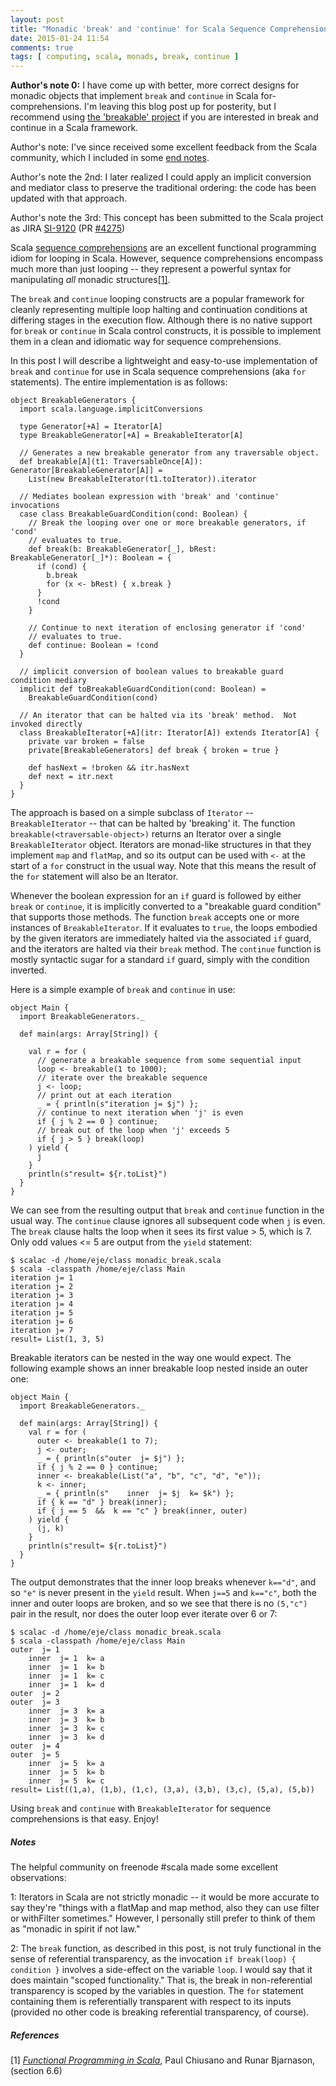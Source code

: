 ```yaml
---
layout: post
title: "Monadic 'break' and 'continue' for Scala Sequence Comprehensions"
date: 2015-01-24 11:54
comments: true
tags: [ computing, scala, monads, break, continue ]
---
```


**Author's note 0:** I have come up with better, more correct designs for monadic objects that implement
`break` and `continue` in Scala for-comprehensions.  I'm leaving this blog post up for posterity, but I
recommend using [the 'breakable' project](https://github.com/erikerlandson/breakable)
if you are interested in break and continue in a Scala framework.

Author's note: I've since received some excellent feedback from the Scala community, which I included in some [end notes](#notes).

Author's note the 2nd: I later realized I could apply an implicit conversion and mediator class to preserve the traditional ordering: the code has been updated with that approach.

Author's note the 3rd: This concept has been submitted to the Scala project as JIRA [SI-9120](https://issues.scala-lang.org/browse/SI-9120) (PR [#4275](https://github.com/scala/scala/pull/4275))

Scala [sequence comprehensions](http://docs.scala-lang.org/tutorials/tour/sequence-comprehensions.html) are an excellent functional programming idiom for looping in Scala.  However, sequence comprehensions encompass much more than just looping -- they represent a powerful syntax for manipulating _all_ monadic structures[[1]](#ref1).

The `break` and `continue` looping constructs are a popular framework for cleanly representing multiple loop halting and continuation conditions at differing stages in the execution flow.  Although there is no native support for `break` or `continue` in Scala control constructs, it is possible to implement them in a clean and idiomatic way for sequence comprehensions.

In this post I will describe a lightweight and easy-to-use implementation of `break` and `continue` for use in Scala sequence comprehensions (aka `for` statements).  The entire implementation is as follows:

    object BreakableGenerators {
      import scala.language.implicitConversions

      type Generator[+A] = Iterator[A]
      type BreakableGenerator[+A] = BreakableIterator[A]

      // Generates a new breakable generator from any traversable object.
      def breakable[A](t1: TraversableOnce[A]): Generator[BreakableGenerator[A]] =
        List(new BreakableIterator(t1.toIterator)).iterator

      // Mediates boolean expression with 'break' and 'continue' invocations
      case class BreakableGuardCondition(cond: Boolean) {
        // Break the looping over one or more breakable generators, if 'cond' 
        // evaluates to true.
        def break(b: BreakableGenerator[_], bRest: BreakableGenerator[_]*): Boolean = {
          if (cond) {
            b.break
            for (x <- bRest) { x.break }
          }
          !cond
        }

        // Continue to next iteration of enclosing generator if 'cond' 
        // evaluates to true.
        def continue: Boolean = !cond
      }

      // implicit conversion of boolean values to breakable guard condition mediary
      implicit def toBreakableGuardCondition(cond: Boolean) =
        BreakableGuardCondition(cond)

      // An iterator that can be halted via its 'break' method.  Not invoked directly
      class BreakableIterator[+A](itr: Iterator[A]) extends Iterator[A] {
        private var broken = false
        private[BreakableGenerators] def break { broken = true }

        def hasNext = !broken && itr.hasNext
        def next = itr.next
      }
    }

The approach is based on a simple subclass of `Iterator` -- `BreakableIterator` -- that can be halted by 'breaking' it.  The function `breakable(<traversable-object>)` returns an Iterator over a single `BreakableIterator` object.  Iterators are monad-like structures in that they implement `map` and `flatMap`, and so its output can be used with `<-` at the start of a `for` construct in the usual way.  Note that this means the result of the `for` statement will also be an Iterator.

Whenever the boolean expression for an `if` guard is followed by either `break` or `continue`, it is implicitly converted to a "breakable guard condition" that supports those methods.  The function `break` accepts one or more instances of `BreakableIterator`.  If it evaluates to `true`, the loops embodied by the given iterators are immediately halted via the associated `if` guard, and the iterators are halted via their `break` method.  The `continue` function is mostly syntactic sugar for a standard `if` guard, simply with the condition inverted.


Here is a simple example of `break` and `continue` in use:

    object Main {
      import BreakableGenerators._

      def main(args: Array[String]) {

        val r = for (
          // generate a breakable sequence from some sequential input
          loop <- breakable(1 to 1000);
          // iterate over the breakable sequence
          j <- loop;
          // print out at each iteration
          _ = { println(s"iteration j= $j") };
          // continue to next iteration when 'j' is even
          if { j % 2 == 0 } continue;
          // break out of the loop when 'j' exceeds 5
          if { j > 5 } break(loop)
        ) yield {
          j
        }
        println(s"result= ${r.toList}")
      }
    }

We can see from the resulting output that `break` and `continue` function in the usual way.  The `continue` clause ignores all subsequent code when `j` is even.  The `break` clause halts the loop when it sees its first value > 5, which is 7.  Only odd values <= 5 are output from the `yield` statement:

    $ scalac -d /home/eje/class monadic_break.scala
    $ scala -classpath /home/eje/class Main
    iteration j= 1
    iteration j= 2
    iteration j= 3
    iteration j= 4
    iteration j= 5
    iteration j= 6
    iteration j= 7
    result= List(1, 3, 5)

Breakable iterators can be nested in the way one would expect.  The following example shows an inner breakable loop nested inside an outer one:

    object Main {
      import BreakableGenerators._

      def main(args: Array[String]) {
        val r = for (
          outer <- breakable(1 to 7);
          j <- outer;
          _ = { println(s"outer  j= $j") };
          if { j % 2 == 0 } continue;
          inner <- breakable(List("a", "b", "c", "d", "e"));
          k <- inner;
          _ = { println(s"    inner  j= $j  k= $k") };
          if { k == "d" } break(inner);
          if { j == 5  &&  k == "c" } break(inner, outer)
        ) yield {
          (j, k)
        }
        println(s"result= ${r.toList}")
      }
    }

The output demonstrates that the inner loop breaks whenever `k=="d"`, and so `"e"` is never present in the `yield` result.  When `j==5` and `k=="c"`, both the inner and outer loops are broken, and so we see that there is no `(5,"c")` pair in the result, nor does the outer loop ever iterate over 6 or 7:

    $ scalac -d /home/eje/class monadic_break.scala
    $ scala -classpath /home/eje/class Main
    outer  j= 1
        inner  j= 1  k= a
        inner  j= 1  k= b
        inner  j= 1  k= c
        inner  j= 1  k= d
    outer  j= 2
    outer  j= 3
        inner  j= 3  k= a
        inner  j= 3  k= b
        inner  j= 3  k= c
        inner  j= 3  k= d
    outer  j= 4
    outer  j= 5
        inner  j= 5  k= a
        inner  j= 5  k= b
        inner  j= 5  k= c
    result= List((1,a), (1,b), (1,c), (3,a), (3,b), (3,c), (5,a), (5,b))

Using `break` and `continue` with `BreakableIterator` for sequence comprehensions is that easy.  Enjoy!

<a name="notesname" id="notes"></a>
##### Notes
The helpful community on freenode #scala made some excellent observations:

1: Iterators in Scala are not strictly monadic -- it would be more accurate to say they're "things with a flatMap and map method, also they can use filter or withFilter sometimes."  However, I personally still prefer to think of them as "monadic in spirit if not law."

2: The `break` function, as described in this post, is not truly functional in the sense of referential transparency, as the invocation `if break(loop) { condition }` involves a side-effect on the variable `loop`.  I would say that it does maintain "scoped functionality."  That is, the break in non-referential transparency is scoped by the variables in question.  The `for` statement containing them is referentially transparent with respect to its inputs (provided no other code is breaking referential transparency, of course).


##### References
<a name="ref1name" id="ref1">[1] </a>_[Functional Programming in Scala](http://www.manning.com/bjarnason/)_, Paul Chiusano and Runar Bjarnason, (section 6.6)
